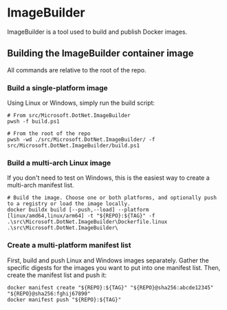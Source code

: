 # ImageBuilder

ImageBuilder is a tool used to build and publish Docker images.

## Building the ImageBuilder container image

All commands are relative to the root of the repo.

### Build a single-platform image

Using Linux or Windows, simply run the build script:

```pwsh
# From src/Microsoft.DotNet.ImageBuilder
pwsh -f build.ps1

# From the root of the repo
pwsh -wd ./src/Microsoft.DotNet.ImageBuilder/ -f src/Microsoft.DotNet.ImageBuilder/build.ps1
```

### Build a multi-arch Linux image

If you don't need to test on Windows, this is the easiest way to create a multi-arch manifest list.

```pwsh
# Build the image. Choose one or both platforms, and optionally push to a registry or load the image locally.
docker buildx build [--push,--load] --platform [linux/amd64,linux/arm64] -t "${REPO}:${TAG}" -f .\src\Microsoft.DotNet.ImageBuilder\Dockerfile.linux .\src\Microsoft.DotNet.ImageBuilder\
```

### Create a multi-platform manifest list

First, build and push Linux and Windows images separately.
Gather the specific digests for the images you want to put into one manifest list.
Then, create the manifest list and push it:

```pwsh
docker manifest create "${REPO}:${TAG}" "${REPO}@sha256:abcde12345" "${REPO}@sha256:fghij67890"
docker manifest push "${REPO}:${TAG}"
```
